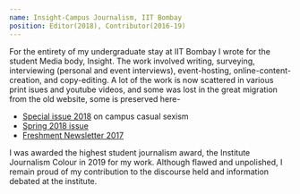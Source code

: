 ```yaml
---
name: Insight-Campus Journalism, IIT Bombay
position: Editor(2018), Contributor(2016-19)
---
```

For the entirety of my undergraduate stay at IIT Bombay I wrote for the student Media body, Insight. The work involved writing, surveying, interviewing (personal and event interviews), event-hosting, online-content-creation, and copy-editing. A lot of the work is now scattered in various print isues and youtube videos, and some was lost in the great migration from the old website, some is preserved here-
- [Special issue 2018](https://issuu.com/insightiitbombay/docs/casual-sexism-v3) on campus casual sexism
- [Spring 2018 issue](https://issuu.com/insightiitbombay/docs/insight-2.2)
- [Freshment Newsletter 2017](https://issuu.com/insightiitbombay/docs/fn4.2)

I was awarded the highest student journalism award, the Institute Journalism Colour in 2019 for my work. Although flawed and unpolished, I remain proud of my contribution to the discourse held and information debated at the institute.